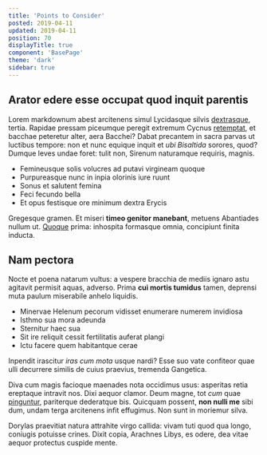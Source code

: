 ```yaml
---
title: 'Points to Consider'
posted: 2019-04-11
updated: 2019-04-11
position: 70
displayTitle: true
component: 'BasePage'
theme: 'dark'
sidebar: true
---
```


## Arator edere esse occupat quod inquit parentis

Lorem markdownum abest arcitenens simul Lycidasque silvis
[dextrasque](http://aevo.org/), tertia. Rapidae pressam piceumque peregit
extremum Cycnus [retemptat](http://mota-cur.io/circesumptaque.html), et bacchae
peteretur alter, aera Bacchei? Dabat precantem in sacra parvas ut luctibus
tempore: non et nunc equique inquit et *ubi Bisaltida* sorores, quod? Dumque
leves undae foret: tulit non, Sirenum naturamque requiris, magnis.

- Femineusque solis volucres ad putavi virgineam quoque
- Purpureasque nunc in inpia olorinis iure ruunt
- Sonus et salutent femina
- Feci fecundo bella
- Et opus festisque ore minimum dextra Erycis

Gregesque gramen. Et miseri **timeo genitor manebant**, metuens Abantiades
nullum ut. [Quoque](http://prolesvenio.org/nata.html) prima: inhospita formasque
omnia, concipiunt finita inducta.

## Nam pectora

Nocte et poena natarum vultus: a vespere bracchia de mediis ignaro astu agitavit
permisit aquas, adverso. Prima **cui mortis tumidus** tamen, deprensi muta
paulum miserabile anhelo liquidis.

- Minervae Helenum pecorum vidisset enumerare numerem invidiosa
- Isthmo sua mora adeunda
- Sternitur haec sua
- Sit ire reliquit cessit fertilitatis auferat plangi
- Ictu facere quem habitantque cerae

Inpendit irascitur *iras cum mota* usque nardi? Esse suo vate confiteor quae
ulli decurrere similis de cuius praevius, tremenda Gangetica.

Diva cum magis facioque maenades nota occidimus usus: asperitas retia ereptaque
intravit nos. Dixi aequor clamor. Deum magne, tot *cum* quae
[pinguntur](http://quoniamquid.net/bracchiadeteriora), pariterque dederatque
bis. Quicquam possent, **non nulli me** sibi dum, undam terga arcitenens infit
effugimus. Non sunt in moriemur silva.

Dorylas praevitiat natura attrahite virgo callida: vivam tuti quod qua longo,
coniugis potuisse crines. Dixit copia, Arachnes Libys, es odere, dea vitae
aequor protectus cuspide mente.